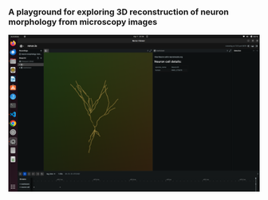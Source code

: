 ### A playground for exploring 3D reconstruction of neuron morphology from microscopy images

![Rerun Vis](/data/screenshot/viewer_screenshot.png?raw=true "Visualizing .SWC files in Rerun.io")